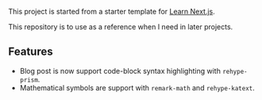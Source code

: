 This project is started from a starter template for [Learn Next.js](https://nextjs.org/learn).

This repository is to use as a reference when I need in later projects.

## Features

* Blog post is now support code-block syntax highlighting with `rehype-prism`.
* Mathematical symbols are support with `remark-math` and `rehype-katext`.


